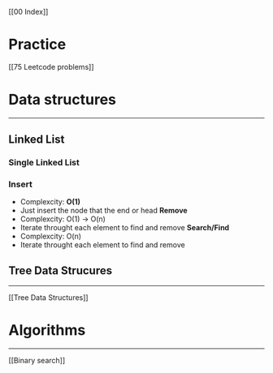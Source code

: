  [[00 Index]]
# Practice
[[75 Leetcode problems]]
# Data structures
---
## Linked List
### Single Linked List
### Insert
- Complexcity: **O(1)**
- Just insert the node that the end or head
**Remove**
- Complexcity: O(1) -> O(n)
- Iterate throught each element to find and remove
**Search/Find**
- Complexcity: O(n)
- Iterate throught each element to find and remove
## Tree Data Strucures
---
[[Tree Data Structures]]
# Algorithms
---
[[Binary search]]